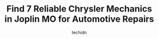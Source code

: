 ---
layout: ampstory
image: https://images.unsplash.com/photo-1639927671345-157606d5ac2e?ixlib=rb-4.0.3&ixid=MnwxMjA3fDB8MHxwaG90by1wYWdlfHx8fGVufDB8fHx8&auto=format&fit=crop&w=640&h=853&q=80
author: techidn
featured: false
description: If youre in need of trustworthy and skilled Chrysler Mechanic in Joplin MO, USA, youll be pleased to discover the 7 best Chrysler Mechanic in town. Their expertise and commitment to custom
title: Find 7 Reliable Chrysler Mechanics in Joplin MO for Automotive Repairs
cover:
   title: Find 7 Reliable Chrysler Mechanics in Joplin MO for Automotive Repairs
   subtitle: Rickpate
   background: https://images.unsplash.com/photo-1639927671345-157606d5ac2e?ixlib=rb-4.0.3&ixid=MnwxMjA3fDB8MHxwaG90by1wYWdlfHx8fGVufDB8fHx8&auto=format&fit=crop&w=640&h=853&q=80

pages: 
 - layout: thirds
   top: <h1>#1 Nixons Garage</h1>
   bottom: "<p>Three years ago, before I lived in Joplin, these guys helped me out of a situation with great service.  Now I live here, I went back to them, and received great service o</p>"
   background: https://www.knot35.com/toplist/wp-content/uploads/2023/06/best-chrysler-mechanic-1-in-joplin-mo-1685837830.jpeg
   backgroundblur: true
 - layout: thirds
   top: <h1>#2 Efirds Automotive Services</h1>
   bottom: "<p>3635 E 20th St, Joplin, MO 64801, United States</p>"
   background: https://www.knot35.com/toplist/wp-content/uploads/2023/06/best-chrysler-mechanic-2-in-joplin-mo-1685837830.jpeg
   cta:
      link: https://www.knot35.com/toplist/find-7-reliable-chrysler-mechanics-in-joplin-mo-for-automotive-repairs/
      text: Find 7 Reliable Chrysler Mechanics in Joplin MO for Automotive Repairs
 - layout: thirds
   top: <h1>#3 Kevins Auto Repair</h1>
   bottom: "<p>1906 E 7th St, Joplin, MO 64801, United States</p>"
   background: https://www.knot35.com/toplist/wp-content/uploads/2023/06/best-chrysler-mechanic-3-in-joplin-mo-1685837830.jpeg
   cta:
      link: https://www.knot35.com/toplist/find-7-reliable-chrysler-mechanics-in-joplin-mo-for-automotive-repairs/
      text: Find 7 Reliable Chrysler Mechanics in Joplin MO for Automotive Repairs
 - layout: thirds
   top: <h1>#4 Allans Auto Repair</h1>
   bottom: "<p>502 N Main St Rd, Joplin, MO 64801, United States</p>"
   background: https://images.unsplash.com/photo-1567360425618-1594206637d2?ixlib=rb-4.0.3&ixid=MnwxMjA3fDB8MHxwaG90by1wYWdlfHx8fGVufDB8fHx8&auto=format&fit=crop&w=640&h=853&q=80
   cta:
      link: https://www.knot35.com/toplist/find-7-reliable-chrysler-mechanics-in-joplin-mo-for-automotive-repairs/
      text: Find 7 Reliable Chrysler Mechanics in Joplin MO for Automotive Repairs
 - layout: thirds
   top: <h1>#5 4-State 4WD Center</h1>
   bottom: "<p>619 S St Charles Ave, Joplin, MO 64801, United States</p>"
   background: https://images.unsplash.com/photo-1632260260864-caf7fde5ec36?ixlib=rb-4.0.3&ixid=MnwxMjA3fDB8MHxwaG90by1wYWdlfHx8fGVufDB8fHx8&auto=format&fit=crop&w=640&h=853&q=80
   cta:
      link: https://www.knot35.com/toplist/find-7-reliable-chrysler-mechanics-in-joplin-mo-for-automotive-repairs/
      text: Find 7 Reliable Chrysler Mechanics in Joplin MO for Automotive Repairs
 - layout: thirds
   top: <h1>#6 C. R. AUTO-WORKS LLC. Mobile Mechanic</h1>
   bottom: "<p>3602 E 13th St, Joplin, MO 64801, United States</p>"
   background: https://images.unsplash.com/photo-1484589065579-248aad0d8b13?ixlib=rb-4.0.3&ixid=MnwxMjA3fDB8MHxwaG90by1wYWdlfHx8fGVufDB8fHx8&auto=format&fit=crop&w=640&h=853&q=80
   cta:
      link: https://www.knot35.com/toplist/find-7-reliable-chrysler-mechanics-in-joplin-mo-for-automotive-repairs/
      text: Find 7 Reliable Chrysler Mechanics in Joplin MO for Automotive Repairs
 - layout: thirds
   top: <h1>#7 Top-Tech Auto Repair</h1>
   bottom: "<p>706 S Park Ave, Joplin, MO 64801, United States</p>"
   background: https://images.unsplash.com/photo-1553949345-eb786bb3f7ba?ixlib=rb-4.0.3&ixid=MnwxMjA3fDB8MHxwaG90by1wYWdlfHx8fGVufDB8fHx8&auto=format&fit=crop&w=640&h=853&q=80
   cta:
      link: https://www.knot35.com/toplist/find-7-reliable-chrysler-mechanics-in-joplin-mo-for-automotive-repairs/
      text: Find 7 Reliable Chrysler Mechanics in Joplin MO for Automotive Repairs
 - layout: thirds
   middle: Continue reading...
   background: https://images.unsplash.com/photo-1595364397663-fca4f075d796?ixlib=rb-4.0.3&ixid=MnwxMjA3fDB8MHxwaG90by1wYWdlfHx8fGVufDB8fHx8&auto=format&fit=crop&w=640&h=853&q=80
   cta:
      link: https://www.knot35.com/toplist/find-7-reliable-chrysler-mechanics-in-joplin-mo-for-automotive-repairs/
      text: Find 7 Reliable Chrysler Mechanics in Joplin MO for Automotive Repairs
      
---